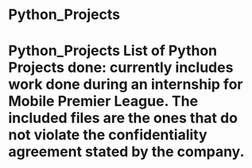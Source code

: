 # Python_Projects
# Python_Projects List of Python Projects done: currently includes work done during an internship for Mobile Premier League. The included files are the ones that do not violate the confidentiality agreement stated by the company.
